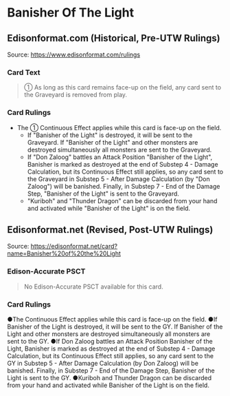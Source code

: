 # Banisher Of The Light

## Edisonformat.com (Historical, Pre-UTW Rulings)

Source: https://www.edisonformat.com/rulings

### Card Text

> ① As long as this card remains face-up on the field, any card sent to the Graveyard is removed from play.

### Card Rulings

*   The ① Continuous Effect applies while this card is face-up on the field.
    *   If "Banisher of the Light" is destroyed, it will be sent to the Graveyard. If "Banisher of the Light" and other monsters are destroyed simultaneously all monsters are sent to the Graveyard.
    *   If "Don Zaloog" battles an Attack Position "Banisher of the Light", Banisher is marked as destroyed at the end of Substep 4 - Damage Calculation, but its Continuous Effect still applies, so any card sent to the Graveyard in Substep 5 - After Damage Calculation (by "Don Zaloog") will be banished. Finally, in Substep 7 - End of the Damage Step, "Banisher of the Light" is sent to the Graveyard.
    *   "Kuriboh" and "Thunder Dragon" can be discarded from your hand and activated while "Banisher of the Light" is on the field.

## Edisonformat.net (Revised, Post-UTW Rulings)

Source: https://edisonformat.net/card?name=Banisher%20of%20the%20Light

### Edison-Accurate PSCT

> No Edison-Accurate PSCT available for this card.

### Card Rulings

●The Continuous Effect applies while this card is face-up on the field.
●If Banisher of the Light is destroyed, it will be sent to the GY. If Banisher of the Light and other monsters are destroyed simultaneously all monsters are sent to the GY.
●If Don Zaloog battles an Attack Position Banisher of the Light, Banisher is marked as destroyed at the end of Substep 4 - Damage Calculation, but its Continuous Effect still applies, so any card sent to the GY in Substep 5 - After Damage Calculation (by Don Zaloog) will be banished. Finally, in Substep 7 - End of the Damage Step, Banisher of the Light is sent to the GY.
●Kuriboh and Thunder Dragon can be discarded from your hand and activated while Banisher of the Light is on the field.
            